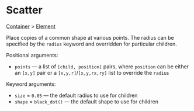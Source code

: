 # Scatter

<span class="inherit">[Container](#Container) > [Element](#Element)</span>

Place copies of a common shape at various points. The radius can be specified by the `radius` keyword and overridden for particular children.

Positional arguments:
- `points` — a list of `[child, position]` pairs, where `position` can be either an `[x,y]` pair or a `[x,y,r]`/`[x,y,rx,ry]` list to override the `radius`

Keyword arguments:
- `size` = `0.05` — the default radius to use for children
- `shape` = `black_dot()` — the default shape to use for children
